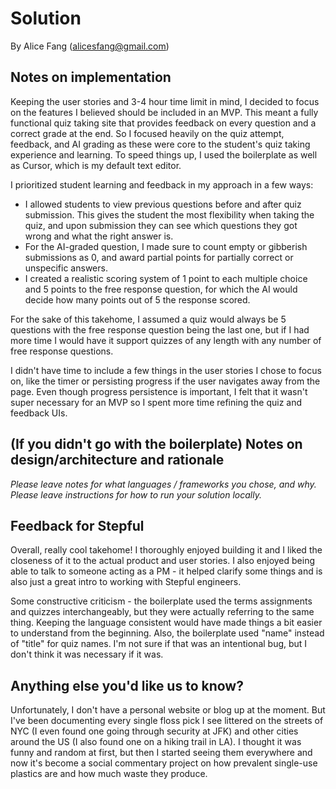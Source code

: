 # Solution

By Alice Fang (alicesfang@gmail.com)

## Notes on implementation

Keeping the user stories and 3-4 hour time limit in mind, I decided to focus on the features I believed should be included in an MVP. This meant a fully functional quiz taking site that provides feedback on every question and a correct grade at the end. So I focused heavily on the quiz attempt, feedback, and AI grading as these were core to the student's quiz taking experience and learning. To speed things up, I used the boilerplate as well as Cursor, which is my default text editor.

I prioritized student learning and feedback in my approach in a few ways:

- I allowed students to view previous questions before and after quiz submission. This gives the student the most flexibility when taking the quiz, and upon submission they can see which questions they got wrong and what the right answer is.
- For the AI-graded question, I made sure to count empty or gibberish submissions as 0, and award partial points for partially correct or unspecific answers.
- I created a realistic scoring system of 1 point to each multiple choice and 5 points to the free response question, for which the AI would decide how many points out of 5 the response scored.

For the sake of this takehome, I assumed a quiz would always be 5 questions with the free response question being the last one, but if I had more time I would have it support quizzes of any length with any number of free response questions.

I didn't have time to include a few things in the user stories I chose to focus on, like the timer or persisting progress if the user navigates away from the page. Even though progress persistence is important, I felt that it wasn't super necessary for an MVP so I spent more time refining the quiz and feedback UIs.

## (If you didn't go with the boilerplate) Notes on design/architecture and rationale

_Please leave notes for what languages / frameworks you chose, and why._
_Please leave instructions for how to run your solution locally._

## Feedback for Stepful

Overall, really cool takehome! I thoroughly enjoyed building it and I liked the closeness of it to the actual product and user stories. I also enjoyed being able to talk to someone acting as a PM - it helped clarify some things and is also just a great intro to working with Stepful engineers.

Some constructive criticism - the boilerplate used the terms assignments and quizzes interchangeably, but they were actually referring to the same thing. Keeping the language consistent would have made things a bit easier to understand from the beginning. Also, the boilerplate used "name" instead of "title" for quiz names. I'm not sure if that was an intentional bug, but I don't think it was necessary if it was.

## Anything else you'd like us to know?

Unfortunately, I don't have a personal website or blog up at the moment. But I've been documenting every single floss pick I see littered on the streets of NYC (I even found one going through security at JFK) and other cities around the US (I also found one on a hiking trail in LA). I thought it was funny and random at first, but then I started seeing them everywhere and now it's become a social commentary project on how prevalent single-use plastics are and how much waste they produce.
